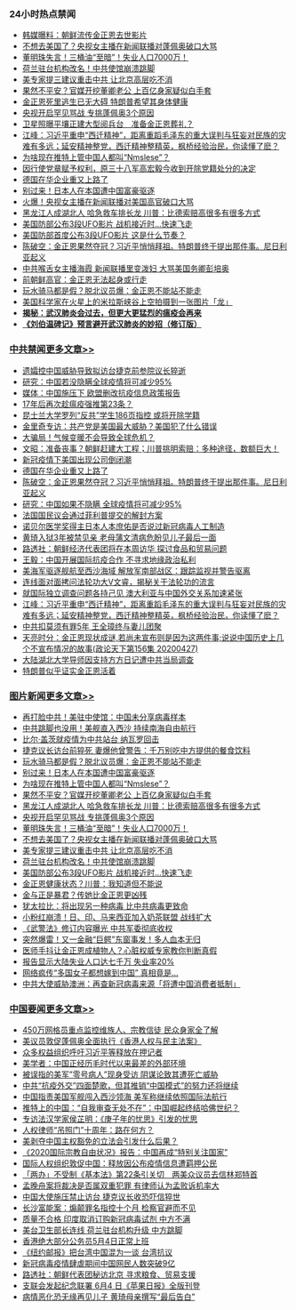 <div class="catlist">
<h3>24小时热点禁闻</h3>
<ul>
<li><a href="https://github.com/fqnews/bnews/blob/master/comments/20200428/1320573.md">韩媒曝料：朝鲜流传金正恩去世影片</a></li>
<li><a href="https://github.com/fqnews/bnews/blob/master/topimagenews/20200428/1320510.md">不想去美国了？央视女主播在新闻联播对蓬佩奥破口大骂</a></li>
<li><a href="https://github.com/fqnews/bnews/blob/master/topimagenews/20200428/1320511.md">董明珠失言！三桶油“至暗”！失业人口7000万！</a></li>
<li><a href="https://github.com/fqnews/bnews/blob/master/topimagenews/20200428/1320494.md">荷兰驻台机构改名！中共使馆崩溃跳脚</a></li>
<li><a href="https://github.com/fqnews/bnews/blob/master/topimagenews/20200428/1320505.md">美专家提三建议重击中共 让北京高层吃不消</a></li>
<li><a href="https://github.com/fqnews/bnews/blob/master/topimagenews/20200428/1320628.md">果然不平安？官媒开挖董卿老公 上百亿身家疑似白手套</a></li>
<li><a href="https://github.com/fqnews/bnews/blob/master/headline/20200428/1320558.md">金正恩死里逃生已无大碍   特朗普希望其身体健康</a></li>
<li><a href="https://github.com/fqnews/bnews/blob/master/topimagenews/20200428/1320537.md">央视开启罕见骂战 专挑蓬佩奥3个原因</a></li>
<li><a href="https://github.com/fqnews/bnews/blob/master/headline/20200428/1320553.md">卫星照曝平壤正建大型阅兵台　准备金正恩葬礼？</a></li>
<li><a href="https://github.com/fqnews/bnews/blob/master/cbnews/20200428/1320462.md">江峰：习近平重申“西迁精神”，距离重蹈毛泽东的重大误判与狂妄对民族的灾难有多远；延安精神整党，西迁精神整精英，枫桥经验治民，你读懂了麽？</a></li>
<li><a href="https://github.com/fqnews/bnews/blob/master/topimagenews/20200428/1320629.md">为啥现在推特上管中国人都叫“Nmslese”？</a></li>
<li><a href="https://github.com/fqnews/bnews/blob/master/weiquan/20200428/1320554.md">因行使党章赋予权利&#65292;原三十八军高宏毅今收到开除党籍处分的决定</a></li>
<li><a href="https://github.com/fqnews/bnews/blob/master/cbnews/20200429/1320746.md">德国在华企业重又上路了</a></li>
<li><a href="https://github.com/fqnews/bnews/blob/master/topimagenews/20200428/1320630.md">别过来！日本人在本国遭中国富豪驱逐</a></li>
<li><a href="https://github.com/fqnews/bnews/blob/master/comments/20200428/1320466.md">火爆！央视女主播在新闻联播对美国高官破口大骂</a></li>
<li><a href="https://github.com/fqnews/bnews/blob/master/topimagenews/20200428/1320615.md">黑龙江人成湖北人 哈急救车排长龙 川普：比德索赔高很多有很多方式</a></li>
<li><a href="https://github.com/fqnews/bnews/blob/master/topimagenews/20200428/1320464.md">美国防部公布3段UFO影片 战机接近时…快速飞走</a></li>
<li><a href="https://github.com/fqnews/bnews/blob/master/comments/20200429/1320704.md">美国防部首度公布3段UFO影片 这是什么节奏？</a></li>
<li><a href="https://github.com/fqnews/bnews/blob/master/cbnews/20200429/1320744.md">陈破空：金正恩果然夺冠？习近平悄悄拜祖。特朗普终于提出那件事。尼日利亚起义 </a></li>
<li><a href="https://github.com/fqnews/bnews/blob/master/worldnews/20200428/1320627.md">中共喉舌女主播海霞 新闻联播里变泼妇 大骂美国务卿彭培奥</a></li>
<li><a href="https://github.com/fqnews/bnews/blob/master/baitai/20200428/1320575.md">前朝鲜高官：金正恩无法起身或行走</a></li>
<li><a href="https://github.com/fqnews/bnews/blob/master/topimagenews/20200429/1320789.md">玩水骑马都是假？脱北议员爆：金正恩不能站不能走</a></li>
<li><a href="https://github.com/fqnews/bnews/blob/master/comments/20200428/1320509.md">美国科学家在火星上的米拉斯峡谷上空拍摄到一张图片「龙」</a></li>
<li><b><a href="https://github.com/fqnews/bnews/blob/master/comments/20200211/1275071.md" target="_blank">揭秘：武汉肺炎会过去，但更大更猛烈的瘟疫会再来</a></b></li>
<li><b><a href="https://github.com/fqnews/bnews/blob/master/comments/20200207/1272816.md" target="_blank">《刘伯温碑记》预言避开武汉肺炎的妙招（修订版）</a></b></li>
</ul>
</div>

<div class="catlist">
<h3><a href="https://github.com/fqnews/bnews/blob/master/cbnews/" target="_blank">中共禁闻</a><span><a href="https://github.com/fqnews/bnews/blob/master/cbnews/" target="_blank" rel="nofollow">更多文章>></a></span></h3>
<ul>
<li><a href="https://github.com/fqnews/bnews/blob/master/cbnews/20200429/1320873.md" target="_blank">遗孀控中国威胁导致拟访台捷克前参院议长猝逝</a></li>
<li><a href="https://github.com/fqnews/bnews/blob/master/cbnews/20200429/1320872.md" target="_blank">研究：中国若没隐瞒全球疫情将可减少95%</a></li>
<li><a href="https://github.com/fqnews/bnews/blob/master/cbnews/20200429/1320871.md" target="_blank">媒体：中国施压下 欧盟删改抗疫信息政策报告</a></li>
<li><a href="https://github.com/fqnews/bnews/blob/master/cbnews/20200429/1320870.md" target="_blank">17年后再次趁瘟疫强推第23条？</a></li>
<li><a href="https://github.com/fqnews/bnews/blob/master/cbnews/20200429/1320869.md" target="_blank">昆士兰大学罗列“反共”学生186页指控 或将开除学籍</a></li>
<li><a href="https://github.com/fqnews/bnews/blob/master/cbnews/20200429/1319561.md" target="_blank">金里奇专访：共产党是美国最大威胁？美国犯了什么错误</a></li>
<li><a href="https://github.com/fqnews/bnews/blob/master/cbnews/20200429/1319560.md" target="_blank">大骗局！气候变暖不会导致全球危机？</a></li>
<li><a href="https://github.com/fqnews/bnews/blob/master/cbnews/20200429/1320755.md" target="_blank">文昭：准备丧事？朝鲜赶建大工程；川普挑明索赔：多种途径，数额巨大！</a></li>
<li><a href="https://github.com/fqnews/bnews/blob/master/cbnews/20200429/1320749.md" target="_blank">新冠疫情下美国出现公司倒闭潮</a></li>
<li><a href="https://github.com/fqnews/bnews/blob/master/cbnews/20200429/1320746.md" target="_blank">德国在华企业重又上路了</a></li>
<li><a href="https://github.com/fqnews/bnews/blob/master/cbnews/20200429/1320744.md" target="_blank">陈破空：金正恩果然夺冠？习近平悄悄拜祖。特朗普终于提出那件事。尼日利亚起义</a></li>
<li><a href="https://github.com/fqnews/bnews/blob/master/cbnews/20200429/1320740.md" target="_blank">研究：中国如果不隐瞒 全球疫情将可减少95%</a></li>
<li><a href="https://github.com/fqnews/bnews/blob/master/cbnews/20200429/1320739.md" target="_blank">法国国民议会通过菲利普提交的解封方案</a></li>
<li><a href="https://github.com/fqnews/bnews/blob/master/cbnews/20200429/1320734.md" target="_blank">诺贝尔医学奖得主日本人本庶佑是否说过新冠病毒人工制造</a></li>
<li><a href="https://github.com/fqnews/bnews/blob/master/cbnews/20200429/1320727.md" target="_blank">黄琦入狱3年被禁见亲 老母蒲文清病危盼见儿子最后一面</a></li>
<li><a href="https://github.com/fqnews/bnews/blob/master/cbnews/20200429/1320693.md" target="_blank">路透社：朝鲜经济代表团将在本周访华 探讨食品和贸易问题</a></li>
<li><a href="https://github.com/fqnews/bnews/blob/master/cbnews/20200428/1320682.md" target="_blank">王毅：中国开展国际抗疫合作 不寻求地缘政治私利</a></li>
<li><a href="https://github.com/fqnews/bnews/blob/master/cbnews/20200428/1320676.md" target="_blank">美海军驱逐舰航至西沙海域 解放军南部战区：跟踪监视并警告驱离</a></li>
<li><a href="https://github.com/fqnews/bnews/blob/master/cbnews/20200428/1320623.md" target="_blank">连线面对面拷问法轮功大V文睿，揭秘关于法轮功的流言</a></li>
<li><a href="https://github.com/fqnews/bnews/blob/master/cbnews/20200428/1320614.md" target="_blank">就国际独立调查问题各持己见 澳大利亚与中国外交关系加速紧张</a></li>
<li><a href="https://github.com/fqnews/bnews/blob/master/cbnews/20200428/1320462.md" target="_blank">江峰：习近平重申“西迁精神”，距离重蹈毛泽东的重大误判与狂妄对民族的灾难有多远；延安精神整党，西迁精神整精英，枫桥经验治民，你读懂了麽？</a></li>
<li><a href="https://github.com/fqnews/bnews/blob/master/cbnews/20200428/1320451.md" target="_blank">中共扣莫须有罪5年 王全璋终与妻儿团聚</a></li>
<li><a href="https://github.com/fqnews/bnews/blob/master/cbnews/20200428/1320413.md" target="_blank">天亮时分：金正恩现状成谜,若尚未宣布则是因为这两件事;说说中国历史上几个不宣布情况的故事(政论天下第156集 20200427)</a></li>
<li><a href="https://github.com/fqnews/bnews/blob/master/cbnews/20200428/1320407.md" target="_blank">大陆湖北大学导师因支持方方日记遭中共当局调查</a></li>
<li><a href="https://github.com/fqnews/bnews/blob/master/cbnews/20200428/1320397.md" target="_blank">特朗普似乎证实金正恩活着</a></li>

</ul>
</div>
<div class="catlist">
<h3><a href="https://github.com/fqnews/bnews/blob/master/topimagenews/" target="_blank">图片新闻</a><span><a href="https://github.com/fqnews/bnews/blob/master/topimagenews/" target="_blank" rel="nofollow">更多文章>></a></span></h3>
<ul>
<li><a href="https://github.com/fqnews/bnews/blob/master/topimagenews/20200429/1320921.md" target="_blank">再打脸中共！美驻中使馆：中国未分享病毒样本</a></li>
<li><a href="https://github.com/fqnews/bnews/blob/master/topimagenews/20200429/1320920.md" target="_blank">中共跳脚也没用！美舰直入西沙 持续南海自由航行</a></li>
<li><a href="https://github.com/fqnews/bnews/blob/master/topimagenews/20200429/1320919.md" target="_blank">比尔·盖茨就疫情为中共站台 纳瓦罗回击</a></li>
<li><a href="https://github.com/fqnews/bnews/blob/master/topimagenews/20200429/1320794.md" target="_blank">捷克议长访台前猝死 妻爆他曾警告：千万别吃中方提供的餐食饮料</a></li>
<li><a href="https://github.com/fqnews/bnews/blob/master/topimagenews/20200429/1320789.md" target="_blank">玩水骑马都是假？脱北议员爆：金正恩不能站不能走</a></li>
<li><a href="https://github.com/fqnews/bnews/blob/master/topimagenews/20200428/1320630.md" target="_blank">别过来！日本人在本国遭中国富豪驱逐</a></li>
<li><a href="https://github.com/fqnews/bnews/blob/master/topimagenews/20200428/1320629.md" target="_blank">为啥现在推特上管中国人都叫“Nmslese”？</a></li>
<li><a href="https://github.com/fqnews/bnews/blob/master/topimagenews/20200428/1320628.md" target="_blank">果然不平安？官媒开挖董卿老公 上百亿身家疑似白手套</a></li>
<li><a href="https://github.com/fqnews/bnews/blob/master/topimagenews/20200428/1320615.md" target="_blank">黑龙江人成湖北人 哈急救车排长龙 川普：比德索赔高很多有很多方式</a></li>
<li><a href="https://github.com/fqnews/bnews/blob/master/topimagenews/20200428/1320537.md" target="_blank">央视开启罕见骂战 专挑蓬佩奥3个原因</a></li>
<li><a href="https://github.com/fqnews/bnews/blob/master/topimagenews/20200428/1320511.md" target="_blank">董明珠失言！三桶油“至暗”！失业人口7000万！</a></li>
<li><a href="https://github.com/fqnews/bnews/blob/master/topimagenews/20200428/1320510.md" target="_blank">不想去美国了？央视女主播在新闻联播对蓬佩奥破口大骂</a></li>
<li><a href="https://github.com/fqnews/bnews/blob/master/topimagenews/20200428/1320505.md" target="_blank">美专家提三建议重击中共 让北京高层吃不消</a></li>
<li><a href="https://github.com/fqnews/bnews/blob/master/topimagenews/20200428/1320494.md" target="_blank">荷兰驻台机构改名！中共使馆崩溃跳脚</a></li>
<li><a href="https://github.com/fqnews/bnews/blob/master/topimagenews/20200428/1320464.md" target="_blank">美国防部公布3段UFO影片 战机接近时…快速飞走</a></li>
<li><a href="https://github.com/fqnews/bnews/blob/master/topimagenews/20200428/1320449.md" target="_blank">金正恩健康状态？川普：我知道但不能说</a></li>
<li><a href="https://github.com/fqnews/bnews/blob/master/topimagenews/20200428/1320448.md" target="_blank">金与正是暴君？传她比金正恩更凶残</a></li>
<li><a href="https://github.com/fqnews/bnews/blob/master/topimagenews/20200428/1320417.md" target="_blank">犹太拉比：将出现另一种病毒 比中共病毒更致命</a></li>
<li><a href="https://github.com/fqnews/bnews/blob/master/topimagenews/20200428/1320416.md" target="_blank">小粉红崩溃！日、印、马来西亚加入奶茶联盟 战线扩大</a></li>
<li><a href="https://github.com/fqnews/bnews/blob/master/topimagenews/20200428/1320415.md" target="_blank">《武警法》修订内容曝光 中共军委彻底收权</a></li>
<li><a href="https://github.com/fqnews/bnews/blob/master/topimagenews/20200428/1320409.md" target="_blank">突然爆雷！又一金融“巨鳄”东窗事发！多人血本无归</a></li>
<li><a href="https://github.com/fqnews/bnews/blob/master/topimagenews/20200428/1320406.md" target="_blank">医师手抖让金正恩成植物人？心脏权威专家教你判断真假</a></li>
<li><a href="https://github.com/fqnews/bnews/blob/master/topimagenews/20200428/1320351.md" target="_blank">报告显示大陆失业人口达七千万 失业率20%</a></li>
<li><a href="https://github.com/fqnews/bnews/blob/master/topimagenews/20200428/1320350.md" target="_blank">网络疯传“多国女子都想嫁到中国” 真相竟是…</a></li>
<li><a href="https://github.com/fqnews/bnews/blob/master/topimagenews/20200427/1320161.md" target="_blank">中共大使威胁澳洲：再查新冠病毒来源「将遭中国消费者抵制」</a></li>

</ul>
</div>
<div class="catlist">
<h3><a href="https://github.com/fqnews/bnews/blob/master/headline/" target="_blank">中国要闻</a><span><a href="https://github.com/fqnews/bnews/blob/master/headline/" target="_blank" rel="nofollow">更多文章>></a></span></h3>
<ul>
<li><a href="https://github.com/fqnews/bnews/blob/master/headline/20200429/1320800.md" target="_blank">450万网格员重点监控维族人、宗教信徒 民众身家全了解</a></li>
<li><a href="https://github.com/fqnews/bnews/blob/master/headline/20200429/1320795.md" target="_blank">美议员敦促蓬佩奥全面执行《香港人权与民主法案》</a></li>
<li><a href="https://github.com/fqnews/bnews/blob/master/headline/20200429/1320788.md" target="_blank">众多权益组织呼吁习近平等释放在押记者</a></li>
<li><a href="https://github.com/fqnews/bnews/blob/master/headline/20200429/1320750.md" target="_blank">美学者：中国正经历毛时代以来最差的外部环境</a></li>
<li><a href="https://github.com/fqnews/bnews/blob/master/headline/20200429/1320737.md" target="_blank">被误指的美军&#8221;零号病人&#8221;现身受访     阴谋论致其遭死亡威胁</a></li>
<li><a href="https://github.com/fqnews/bnews/blob/master/headline/20200429/1320736.md" target="_blank">中共“抗疫外交”四面楚歌，但其推销“中国模式”的努力还将继续</a></li>
<li><a href="https://github.com/fqnews/bnews/blob/master/headline/20200429/1320732.md" target="_blank">中国指责美国军舰闯入西沙领海 美军称继续依照国际法航行</a></li>
<li><a href="https://github.com/fqnews/bnews/blob/master/headline/20200429/1320731.md" target="_blank">推特上的中国：“自我审查无处不在”：中国崛起终结哈佛世纪？</a></li>
<li><a href="https://github.com/fqnews/bnews/blob/master/headline/20200429/1320729.md" target="_blank">专访法汉学家侯芷明：《庚子年的忧思》引发的忧思</a></li>
<li><a href="https://github.com/fqnews/bnews/blob/master/headline/20200429/1320728.md" target="_blank">人权律师“吊照门”十周年：路在何方？</a></li>
<li><a href="https://github.com/fqnews/bnews/blob/master/headline/20200429/1320726.md" target="_blank">美剥夺中国主权豁免的立法会引发什么后果？</a></li>
<li><a href="https://github.com/fqnews/bnews/blob/master/headline/20200429/1320725.md" target="_blank">《2020国际宗教自由状况》报告：中国再成“特别关注国家”</a></li>
<li><a href="https://github.com/fqnews/bnews/blob/master/headline/20200429/1320724.md" target="_blank">国际人权组织敦促中国：释放因公布疫情信息遭羁押公民</a></li>
<li><a href="https://github.com/fqnews/bnews/blob/master/headline/20200429/1320719.md" target="_blank">「两办」不受制《基本法》第22条引关切　两美众议员去信林郑特首</a></li>
<li><a href="https://github.com/fqnews/bnews/blob/master/headline/20200429/1320716.md" target="_blank">孟晚舟案将裁决是否属双重犯罪  有律师认为孟败诉机率大</a></li>
<li><a href="https://github.com/fqnews/bnews/blob/master/headline/20200429/1320710.md" target="_blank">中国大使施压禁止访台 捷克议长收恐吓信猝世</a></li>
<li><a href="https://github.com/fqnews/bnews/blob/master/headline/20200429/1320709.md" target="_blank">长沙富能案：煽颠罪名指控十个月   检察官避而不见</a></li>
<li><a href="https://github.com/fqnews/bnews/blob/master/headline/20200429/1320708.md" target="_blank">质量不合格  印度取消订购新冠病毒试剂   中方不满</a></li>
<li><a href="https://github.com/fqnews/bnews/blob/master/headline/20200429/1320705.md" target="_blank">美台卫生部长连线 荷兰驻台机构升级 中方跳脚</a></li>
<li><a href="https://github.com/fqnews/bnews/blob/master/headline/20200429/1320703.md" target="_blank">香港绝大部分公务员5月4日正常上班</a></li>
<li><a href="https://github.com/fqnews/bnews/blob/master/headline/20200429/1320702.md" target="_blank">《纽约邮报》把台湾中国混为一谈 台湾抗议</a></li>
<li><a href="https://github.com/fqnews/bnews/blob/master/headline/20200429/1320694.md" target="_blank">新冠病毒疫情肆虐期间中国网民人数突破9亿</a></li>
<li><a href="https://github.com/fqnews/bnews/blob/master/headline/20200429/1320686.md" target="_blank">路透社：朝鲜代表团秘访北京  寻求粮食、贸易支援</a></li>
<li><a href="https://github.com/fqnews/bnews/blob/master/headline/20200429/1320685.md" target="_blank">支联会发起纪念联署  6月4 日《苹果日报》全版刊登</a></li>
<li><a href="https://github.com/fqnews/bnews/blob/master/headline/20200428/1320679.md" target="_blank">病情恶化恐无缘再见儿子 黄琦母亲撰写“最后告白”</a></li>

</ul>
</div>